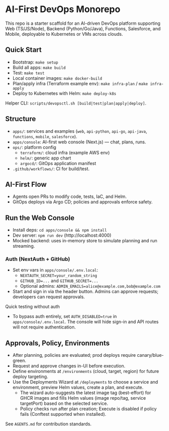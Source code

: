 # AI-First DevOps Monorepo

This repo is a starter scaffold for an AI-driven DevOps platform supporting Web (TS/JS/Node), Backend (Python/Go/Java), Functions, Salesforce, and Mobile, deployable to Kubernetes or VMs across clouds.

## Quick Start
- Bootstrap: `make setup`
- Build all apps: `make build`
- Test: `make test`
- Local container images: `make docker-build`
- Plan/apply infra (Terraform example env): `make infra-plan` / `make infra-apply`
- Deploy to Kubernetes with Helm: `make deploy-k8s`

Helper CLI: `scripts/devopsctl.sh [build|test|plan|apply|deploy]`.

## Structure
- `apps/`: services and examples (`web`, `api-python`, `api-go`, `api-java`, `functions`, `mobile`, `salesforce`).
- `apps/console`: AI-first web console (Next.js) — chat, plans, runs.
- `ops/`: platform config
  - `terraform/`: cloud infra (example AWS env)
  - `helm/`: generic app chart
  - `argocd/`: GitOps application manifest
- `.github/workflows/`: CI for build/test.

## AI-First Flow
- Agents open PRs to modify code, tests, IaC, and Helm.
- GitOps deploys via Argo CD; policies and approvals enforce safety.

## Run the Web Console
- Install deps: `cd apps/console && npm install`
- Dev server: `npm run dev` (http://localhost:4000)
- Mocked backend: uses in-memory store to simulate planning and run streaming.

### Auth (NextAuth + GitHub)
- Set env vars in `apps/console/.env.local`:
  - `NEXTAUTH_SECRET=your_random_string`
  - `GITHUB_ID=...` and `GITHUB_SECRET=...`
  - Optional admins: `ADMIN_EMAILS=alice@example.com,bob@example.com`
- Start and sign in via the header button. Admins can approve requests; developers can request approvals.

Quick testing without auth
- To bypass auth entirely, set `AUTH_DISABLED=true` in `apps/console/.env.local`. The console will hide sign-in and API routes will not require authentication.

## Approvals, Policy, Environments
- After planning, policies are evaluated; prod deploys require canary/blue-green.
- Request and approve changes in-UI before execution.
- Define environments at `/environments` (cloud, target, region) for future deploy targeting.
- Use the Deployments Wizard at `/deployments` to choose a service and environment, preview Helm values, create a plan, and execute.
  - The wizard auto-suggests the latest image tag (best-effort) for GHCR images and fills Helm values (image repo/tag, service targetPort) based on the selected service.
  - Policy checks run after plan creation; Execute is disabled if policy fails (Conftest supported when installed).

See `AGENTS.md` for contribution standards.
